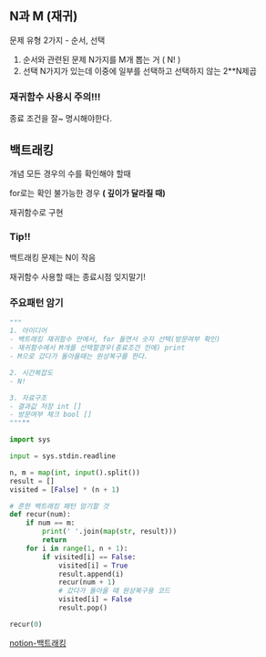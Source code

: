 ## N과 M (재귀)

문제 유형 2가지 - 순서, 선택 

1. 순서와 관련된 문제  N가지를 M개 뽑는 거  ( N! )
2. 선택 N가지가 있는데 이중에 일부를 선택하고 선택하지 않는 2**N제곱


### 재귀함수 사용시 주의!!!

종료 조건을 잘~ 명시해야한다.

## 백트래킹
개념 모든 경우의 수를 확인해야 할때

for로는 확인 불가능한 경우 **( 깊이가 달라질 때)**

재귀함수로 구현 

### Tip!! 

백트래킹 문제는 N이 작음

재귀함수 사용할 때는 종료시점 잊지말기!

### 주요패턴 암기 

```python
"""
1. 아이디어
- 백트래킹 재귀함수 안에서, for 돌면서 숫자 선택(방문여부 확인)
- 재귀함수에서 M개를 선택할경우(종료조건 전에) print
- M으로 갔다가 돌아올때는 원상복구를 한다.

2. 시간복잡도
- N!

3. 자료구조
- 결과값 저장 int []
- 방문여부 체크 bool []
"""""

import sys

input = sys.stdin.readline

n, m = map(int, input().split())
result = []
visited = [False] * (n + 1)

# 흔한 백트래킹 패턴 암기할 것
def recur(num):
    if num == m:
        print(' '.join(map(str, result)))
        return
    for i in range(1, n + 1):
        if visited[i] == False:
            visited[i] = True
            result.append(i)
            recur(num + 1)
            # 갔다가 돌아올 때 원상복구용 코드
            visited[i] = False
            result.pop()

recur(0)

```

[notion-백트래킹](https://www.notion.so/b426691e85b541b98767ca44a19d2ea8)